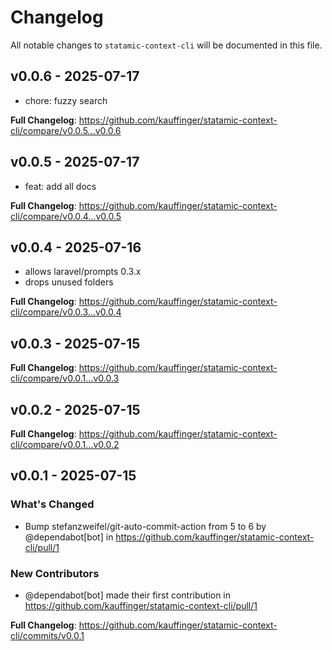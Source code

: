 # Changelog

All notable changes to `statamic-context-cli` will be documented in this file.

## v0.0.6 - 2025-07-17

* chore: fuzzy search

**Full Changelog**: https://github.com/kauffinger/statamic-context-cli/compare/v0.0.5...v0.0.6

## v0.0.5 - 2025-07-17

* feat: add all docs

**Full Changelog**: https://github.com/kauffinger/statamic-context-cli/compare/v0.0.4...v0.0.5

## v0.0.4 - 2025-07-16

* allows laravel/prompts 0.3.x
* drops unused folders

**Full Changelog**: https://github.com/kauffinger/statamic-context-cli/compare/v0.0.3...v0.0.4

## v0.0.3 - 2025-07-15

**Full Changelog**: https://github.com/kauffinger/statamic-context-cli/compare/v0.0.1...v0.0.3

## v0.0.2 - 2025-07-15

**Full Changelog**: https://github.com/kauffinger/statamic-context-cli/compare/v0.0.1...v0.0.2

## v0.0.1 - 2025-07-15

### What's Changed

* Bump stefanzweifel/git-auto-commit-action from 5 to 6 by @dependabot[bot] in https://github.com/kauffinger/statamic-context-cli/pull/1

### New Contributors

* @dependabot[bot] made their first contribution in https://github.com/kauffinger/statamic-context-cli/pull/1

**Full Changelog**: https://github.com/kauffinger/statamic-context-cli/commits/v0.0.1

